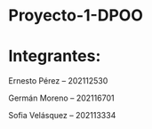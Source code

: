 # Proyecto-1-DPOO
# Integrantes: 
Ernesto Pérez – 202112530 

Germán Moreno – 202116701 

Sofia Velásquez – 202113334
